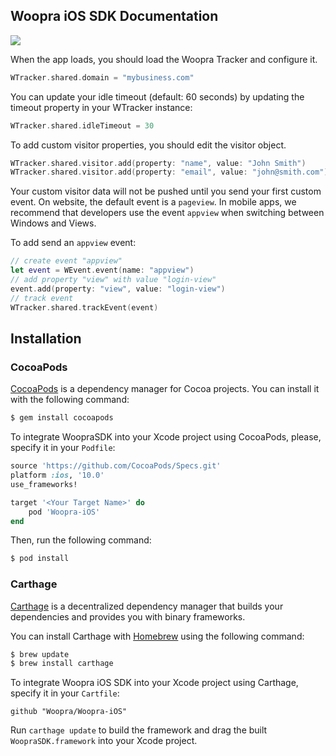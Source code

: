 <h2>Woopra iOS SDK Documentation</h2>

![](https://www.woopra.com/wp-content/uploads/2015/03/woopra-logo.png)

When the app loads, you should load the Woopra Tracker and configure it.

``` swift
WTracker.shared.domain = "mybusiness.com"
```

You can update your idle timeout (default: 60 seconds) by updating the timeout property in your WTracker instance:

``` swift
WTracker.shared.idleTimeout = 30
```

To add custom visitor properties, you should edit the visitor object.

``` swift
WTracker.shared.visitor.add(property: "name", value: "John Smith")
WTracker.shared.visitor.add(property: "email", value: "john@smith.com")
```
Your custom visitor data will not be pushed until you send your first custom event. On website, the default event is a `pageview`. In mobile apps, we recommend that developers use the event `appview` when switching between Windows and Views.

To add send an `appview` event:

``` swift
// create event "appview"
let event = WEvent.event(name: "appview")
// add property "view" with value "login-view"
event.add(property: "view", value: "login-view")
// track event
WTracker.shared.trackEvent(event)
```

## Installation

### CocoaPods

[CocoaPods](http://cocoapods.org) is a dependency manager for Cocoa projects. You can install it with the following command:

```bash
$ gem install cocoapods
```

To integrate WoopraSDK into your Xcode project using CocoaPods, please, specify it in your `Podfile`:

```ruby
source 'https://github.com/CocoaPods/Specs.git'
platform :ios, '10.0'
use_frameworks!

target '<Your Target Name>' do
    pod 'Woopra-iOS'
end
```

Then, run the following command:

```bash
$ pod install
```

### Carthage

[Carthage](https://github.com/Carthage/Carthage) is a decentralized dependency manager that builds your dependencies and provides you with binary frameworks.

You can install Carthage with [Homebrew](http://brew.sh/) using the following command:

```bash
$ brew update
$ brew install carthage
```

To integrate Woopra iOS SDK into your Xcode project using Carthage, specify it in your `Cartfile`:

```ogdl
github "Woopra/Woopra-iOS"
```

Run `carthage update` to build the framework and drag the built `WoopraSDK.framework` into your Xcode project.
